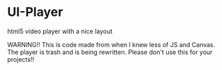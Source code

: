 # UI-Player
html5 video player with a nice layout

WARNING!! This is code made from when I knew less of JS and Canvas.
The player is trash and is being rewritten.
Please don't use this for your projects!!
